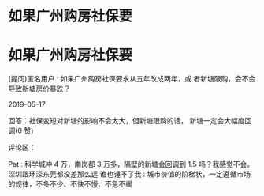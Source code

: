 # 如果广州购房社保要

# 如果广州购房社保要

(提问)匿名用户 : 如果广州购房社保要求从五年改成两年，或 者新塘限购，会不会导致新塘房价暴跌？

2019-05-17

回答：社保变短对新塘的影响不会太大，但新塘限购的话， 新塘一定会大幅度回调(0 赞)

评论区：

Pat : 科学城冲 4 万，南岗都 3 万多，隔壁的新塘会回调到 1.5 吗？我感觉不会。深圳跟环深东莞都没差那么远 谁也锤不了我 : 城市价值的阶梯状，一定遵循市场的规律，不多不少、不快不慢、不急不缓